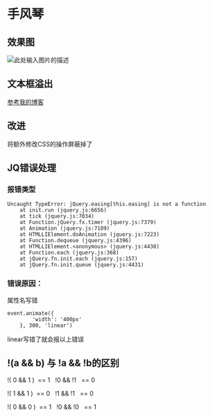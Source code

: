﻿# 手风琴
## 效果图
![此处输入图片的描述][1]

## 文本框溢出
[参考我的博客][2]

## 改进
将额外修改CSS的操作屏蔽掉了

## JQ错误处理
### 报错类型

    Uncaught TypeError: jQuery.easing[this.easing] is not a function
        at init.run (jquery.js:6656)
        at tick (jquery.js:7034)
        at Function.jQuery.fx.timer (jquery.js:7379)
        at Animation (jquery.js:7109)
        at HTMLLIElement.doAnimation (jquery.js:7223)
        at Function.dequeue (jquery.js:4396)
        at HTMLLIElement.<anonymous> (jquery.js:4438)
        at Function.each (jquery.js:368)
        at jQuery.fn.init.each (jquery.js:157)
        at jQuery.fn.init.queue (jquery.js:4431)

### 错误原因：
属性名写错

    event.animate({
            'width': '400px'
        }, 300, 'linear')

linear写错了就会报以上错误

## !(a && b) 与 !a && !b的区别 

!( 0 && 1 ) &nbsp;== 1 
&nbsp;  !0 && !1 &nbsp; == 0 

!( 1 && 1 ) &nbsp;== 0 
&nbsp;  !1 && !1 &nbsp; == 0 

!( 0 && 0 ) &nbsp;== 1 
&nbsp;  !0 && !0 &nbsp; == 1 


  [1]: https://raw.githubusercontent.com/huyaocode/demos/master/%E6%89%8B%E9%A3%8E%E7%90%B4/demo.gif
  [2]: https://blog.csdn.net/qq_37746973/article/details/80445588